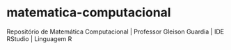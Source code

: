 # matematica-computacional
Repositório de Matemática Computacional | Professor Gleison Guardia | IDE RStudio | Linguagem R
